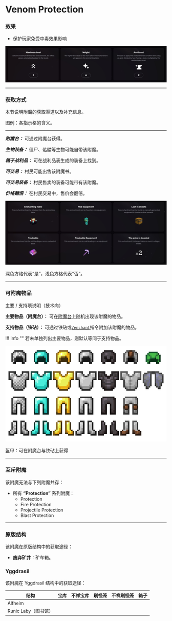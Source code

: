 # Venom Protection
### 效果
*   保护玩家免受中毒效果影响

![](/images/voxel/enchantment/armor-enchantment/image_1756618378985_444.png)

* * *

### 获取方式

本节说明附魔的获取渠道以及补充信息。

图例：各指示格的含义。[](#legend-explanations-of-each-box)

* * *

_**附魔台：**_ 可通过附魔台获得。

_**生物装备：**_ 僵尸、骷髅等生物可能自带该附魔。

_**箱子战利品：**_ 可在战利品表生成的装备上找到。

_**可交易：**_ 村民可能出售该附魔书。

_**可交易装备：**_ 村民售卖的装备可能带有该附魔。

_**价格翻倍：**_ 在村民交易中，售价会翻倍。

![](/images/voxel/enchantment/armor-enchantment/image_1756618378985_748.png)

深色方格代表“是”，浅色方格代表“否”。

* * *

### 可附魔物品
主要 / 支持项说明（技术向）[](#explanation-primary-supported-technical)

**主要物品（附魔台）：** 可在[附魔台](https://minecraft.wiki/w/Enchanting_table)上随机出现该附魔的物品。

**支持物品（铁砧）：** 可通过铁砧或[`/enchant`](https://minecraft.wiki/w/Commands/enchant)指令附加该附魔的物品。

!!! info ""
    若未单独列出主要物品，则默认等同于支持物品。

![](/images/voxel/enchantment/armor-enchantment/image_1756618378985_327.png)

盔甲：可在附魔台与铁砧上获得

* * *

### 互斥附魔

该附魔无法与下列附魔共存：

*   所有 **“Protection”** 系列附魔：
    *   Protection
    *   Fire Protection
    *   Projectile Protection
    *   Blast Protection

* * *

### 原版结构

该附魔在原版结构中的获取途径：

*   **废弃矿井**：矿车箱。

### Yggdrasil

该附魔在 Yggdrasil 结构中的获取途径：

| 结构 | 宝库 | 不祥宝库 | 刷怪笼 | 不祥刷怪笼 | 箱子 |
| --- | --- | --- | --- | --- | --- |
| Alfheim |  |  |  |  |  |
| Runic Laby（图书馆） |  |  |  |  |  |
